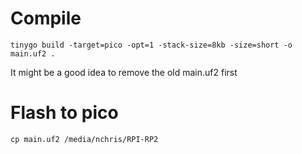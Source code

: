 

# Compile
`tinygo build -target=pico -opt=1 -stack-size=8kb -size=short -o main.uf2 .`

It might be a good idea to remove the old main.uf2 first 

# Flash to pico
```
cp main.uf2 /media/nchris/RPI-RP2
```